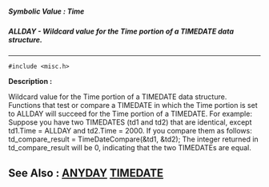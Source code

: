 ##### Symbolic Value : Time
##### ALLDAY - Wildcard value for the Time portion of a TIMEDATE data structure.
---
```
#include <misc.h>
```
**Description :**

Wildcard value for the Time portion of a TIMEDATE data structure. Functions 
that test or compare a TIMEDATE in which the Time portion is set to ALLDAY will 
succeed for the Time portion of a TIMEDATE. For example: 
Suppose you have two TIMEDATES (td1 and td2) that are identical, except 
td1.Time = ALLDAY and td2.Time = 2000.  If you compare them as follows:
  td_compare_result = TimeDateCompare(&td1, &td2);
 The integer returned in td_compare_result will be 0, indicating that the two 
TIMEDATEs are equal.

**See Also :**
[ANYDAY](/domino-c-api-docs/reference/Symb/ANYDAY)
[TIMEDATE](/domino-c-api-docs/reference/Data/TIMEDATE)
---
